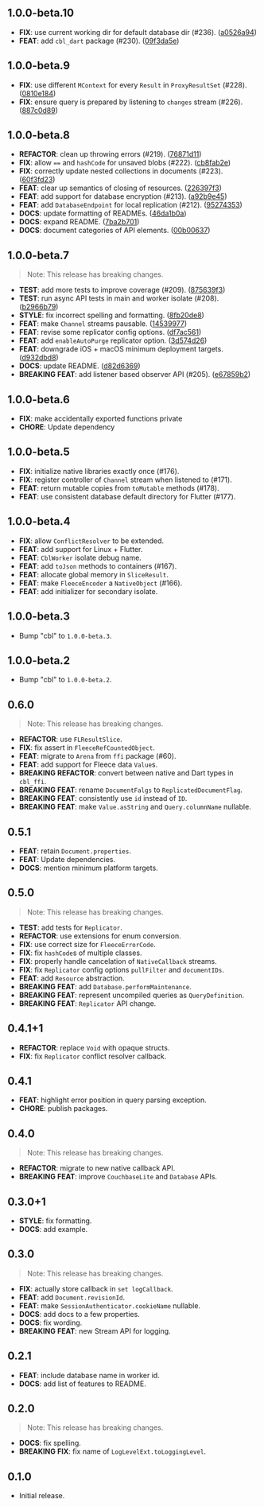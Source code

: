 ## 1.0.0-beta.10

 - **FIX**: use current working dir for default database dir (#236). ([a0526a94](https://github.com/cbl-dart/cbl-dart/commit/a0526a94b7b6f1e72863a0ec16a1f4980742f0da))
 - **FEAT**: add `cbl_dart` package (#230). ([09f3da5e](https://github.com/cbl-dart/cbl-dart/commit/09f3da5eef02b2d0543f0653f83676a24648ccd9))

## 1.0.0-beta.9

 - **FIX**: use different `MContext` for every `Result` in `ProxyResultSet` (#228). ([0810e184](https://github.com/cbl-dart/cbl-dart/commit/0810e184488d7cd4801656288e74b66402137d49))
 - **FIX**: ensure query is prepared by listening to `changes` stream (#226). ([887c0d89](https://github.com/cbl-dart/cbl-dart/commit/887c0d89198e70b486f13b6944b22fd2ddda573e))

## 1.0.0-beta.8

 - **REFACTOR**: clean up throwing errors (#219). ([76871d11](https://github.com/cbl-dart/cbl-dart/commit/76871d112ed13a541bfc589c6b60a0decf583f0a))
 - **FIX**: allow `==` and `hashCode` for unsaved blobs (#222). ([cb8fab2e](https://github.com/cbl-dart/cbl-dart/commit/cb8fab2e583324d7bfaaab9bc9df2a36a20eb670))
 - **FIX**: correctly update nested collections in documents (#223). ([60f3fd23](https://github.com/cbl-dart/cbl-dart/commit/60f3fd23e333512e66af6997ff8a2806d866d52a))
 - **FEAT**: clear up semantics of closing of resources. ([226397f3](https://github.com/cbl-dart/cbl-dart/commit/226397f3bcd88d606045c87f811b0df5f20eaff1))
 - **FEAT**: add support for database encryption (#213). ([a92b9e45](https://github.com/cbl-dart/cbl-dart/commit/a92b9e4590e3424ff8d32914cc73d1ec6a1164bb))
 - **FEAT**: add `DatabaseEndpoint` for local replication (#212). ([95274353](https://github.com/cbl-dart/cbl-dart/commit/952743535a55f48592e4542faa1eea9689cd2680))
 - **DOCS**: update formatting of READMEs. ([46da1b0a](https://github.com/cbl-dart/cbl-dart/commit/46da1b0a9ad6dd887afc77c960f41e1e2e162e1a))
 - **DOCS**: expand README. ([7ba2b701](https://github.com/cbl-dart/cbl-dart/commit/7ba2b701b06bde5bd4befb1f0f42e003a29ef53f))
 - **DOCS**: document categories of API elements. ([00b00637](https://github.com/cbl-dart/cbl-dart/commit/00b00637fce5ae9a2fa50747e3a9ab4eb6cb332e))

## 1.0.0-beta.7

> Note: This release has breaking changes.

 - **TEST**: add more tests to improve coverage (#209). ([875639f3](https://github.com/cbl-dart/cbl-dart/commit/875639f3068655272390490a8ff8096cc425898c))
 - **TEST**: run async API tests in main and worker isolate (#208). ([b2966b79](https://github.com/cbl-dart/cbl-dart/commit/b2966b79df221f38350e98c56ee718797c804c15))
 - **STYLE**: fix incorrect spelling and formatting. ([8fb20de8](https://github.com/cbl-dart/cbl-dart/commit/8fb20de8900f27cdcd67b7180390cb04a41ca058))
 - **FEAT**: make `Channel` streams pausable. ([14539977](https://github.com/cbl-dart/cbl-dart/commit/14539977ffc1134f6dfca952b65dd48a48c8ba99))
 - **FEAT**: revise some replicator config options. ([df7ac561](https://github.com/cbl-dart/cbl-dart/commit/df7ac5615e008bc1e9aacab9d0b6d5b4c1f6e6ae))
 - **FEAT**: add `enableAutoPurge` replicator option. ([3d574d26](https://github.com/cbl-dart/cbl-dart/commit/3d574d26f9404ab91b1556192a17e24abef58ad0))
 - **FEAT**: downgrade iOS + macOS minimum deployment targets. ([d932dbd8](https://github.com/cbl-dart/cbl-dart/commit/d932dbd87496e350559aa3dc1672b71a665e2421))
 - **DOCS**: update README. ([d82d6369](https://github.com/cbl-dart/cbl-dart/commit/d82d636943bd3ffce03fab48bb123005af076a71))
 - **BREAKING** **FEAT**: add listener based observer API (#205). ([e67859b2](https://github.com/cbl-dart/cbl-dart/commit/e67859b2bc6333395e86f3ad640ae5a07a742ad7))

## 1.0.0-beta.6

 - **FIX**: make accidentally exported functions private
 - **CHORE**: Update dependency

## 1.0.0-beta.5

 - **FIX**: initialize native libraries exactly once (#176).
 - **FIX**: register controller of `Channel` stream when listened to (#171).
 - **FEAT**: return mutable copies from `toMutable` methods (#178).
 - **FEAT**: use consistent database default directory for Flutter (#177).

## 1.0.0-beta.4

 - **FIX**: allow `ConflictResolver` to be extended.
 - **FEAT**: add support for Linux + Flutter.
 - **FEAT**: `CblWorker` isolate debug name.
 - **FEAT**: add `toJson` methods to containers (#167).
 - **FEAT**: allocate global memory in `SliceResult`.
 - **FEAT**: make `FleeceEncoder` a `NativeObject` (#166).
 - **FEAT**: add initializer for secondary isolate.

## 1.0.0-beta.3

 - Bump "cbl" to `1.0.0-beta.3`.

## 1.0.0-beta.2

 - Bump "cbl" to `1.0.0-beta.2`.

## 0.6.0

> Note: This release has breaking changes.

 - **REFACTOR**: use `FLResultSlice`.
 - **FIX**: fix assert in `FleeceRefCountedObject`.
 - **FEAT**: migrate to `Arena` from `ffi` package (#60).
 - **FEAT**: add support for Fleece data `Value`s.
 - **BREAKING** **REFACTOR**: convert between native and Dart types in `cbl_ffi`.
 - **BREAKING** **FEAT**: rename `DocumentFalgs` to `ReplicatedDocumentFlag`.
 - **BREAKING** **FEAT**: consistently use `id` instead of `ID`.
 - **BREAKING** **FEAT**: make `Value.asString` and `Query.columnName` nullable.

## 0.5.1

 - **FEAT**: retain `Document.properties`.
 - **FEAT**: Update dependencies.
 - **DOCS**: mention minimum platform targets.

## 0.5.0

> Note: This release has breaking changes.

 - **TEST**: add tests for `Replicator`.
 - **REFACTOR**: use extensions for enum conversion.
 - **FIX**: use correct size for `FleeceErrorCode`.
 - **FIX**: fix `hashCode`s of multiple classes.
 - **FIX**: properly handle cancelation of `NativeCallback` streams.
 - **FIX**: fix `Replicator` config options `pullFilter` and `documentIDs`.
 - **FEAT**: add `Resource` abstraction.
 - **BREAKING** **FEAT**: add `Database.performMaintenance`.
 - **BREAKING** **FEAT**: represent uncompiled queries as `QueryDefinition`.
 - **BREAKING** **FEAT**: `Replicator` API change.

## 0.4.1+1

 - **REFACTOR**: replace `Void` with opaque structs.
 - **FIX**: fix `Replicator` conflict resolver callback.

## 0.4.1

 - **FEAT**: highlight error position in query parsing exception.
 - **CHORE**: publish packages.

## 0.4.0

> Note: This release has breaking changes.

 - **REFACTOR**: migrate to new native callback API.
 - **BREAKING** **FEAT**: improve `CouchbaseLite` and `Database` APIs.

## 0.3.0+1

 - **STYLE**: fix formatting.
 - **DOCS**: add example.

## 0.3.0

> Note: This release has breaking changes.

 - **FIX**: actually store callback in `set logCallback`.
 - **FEAT**: add `Document.revisionId`.
 - **FEAT**: make `SessionAuthenticator.cookieName` nullable.
 - **DOCS**: add docs to a few properties.
 - **DOCS**: fix wording.
 - **BREAKING** **FEAT**: new Stream API for logging.

## 0.2.1

 - **FEAT**: include database name in worker id.
 - **DOCS**: add list of features to README.

## 0.2.0

> Note: This release has breaking changes.

 - **DOCS**: fix spelling.
 - **BREAKING** **FIX**: fix name of `LogLevelExt.toLoggingLevel`.

## 0.1.0

- Initial release.